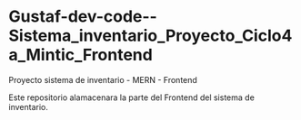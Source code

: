 # Gustaf-dev-code--Sistema_inventario_Proyecto_Ciclo4a_Mintic_Frontend
Proyecto sistema de inventario - MERN - Frontend

Este repositorio alamacenara la parte del Frontend del sistema de inventario.
